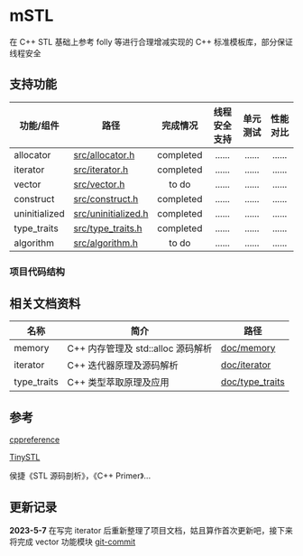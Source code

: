 # mSTL

在 C++ STL 基础上参考 folly 等进行合理增减实现的 C++ 标准模板库，部分保证线程安全

## 支持功能

| 功能/组件     | 路径                                    | 完成情况 | 线程安全支持 | 单元测试 | 性能对比 |
| ------------- | --------------------------------------- | :-------: | :----------: | :------: | :------: |
| allocator     | [src/allocator.h](src/allocator.h)         | completed |    ......    |  ......  |  ......  |
| iterator      | [src/iterator.h](src/iterator.h)           | completed |    ......    |  ......  |  ......  |
| vector        | [src/vector.h](src/vector.h)               |   to do   |    ......    |  ......  |  ......  |
| construct     | [src/construct.h](src/construct.h)         | completed |    ......    |  ......  |  ......  |
| uninitialized | [src/uninitialized.h](src/uninitialized.h) | completed |    ......    |  ......  |  ......  |
| type_traits   | [src/type_traits.h](src/type_traits.h)     | completed |    ......    |  ......  |  ......  |
| algorithm     | [src/algorithm.h](src/algorithm.h)         |   to do   |    ......    |  ......  |  ......  |

### 项目代码结构

## 相关文档资料

| 名称        | 简介                               | 路径                                           |
| ----------- | ---------------------------------- | ---------------------------------------------- |
| memory      | C++ 内存管理及 std::alloc 源码解析 | [doc/memory](doc/memory/memory.md)                |
| iterator    | C++ 迭代器原理及源码解析           | [doc/iterator](doc/iterator/iterator.md)          |
| type_traits | C++ 类型萃取原理及应用             | [doc/type_traits](doc/type_traits/type_traits.md) |

## 参考

[cppreference](https://en.cppreference.com/w/)

[TinySTL](https://github.com/zouxiaohang/TinySTL/tree/master/TinySTL)

侯捷《STL 源码剖析》，《C++ Primer》...

## 更新记录

**2023-5-7** 在写完 iterator 后重新整理了项目文档，姑且算作首次更新吧，接下来将完成 vector 功能模块   [git-commit](https://github.com/lovelydayss/mSTL/commit/5e332f85ee5d1d945539f4b8573431a74a81e10e)
